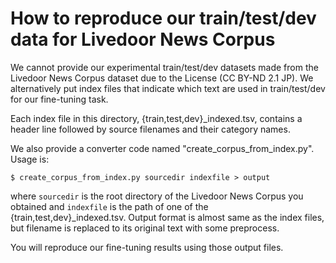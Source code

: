 # How to reproduce our train/test/dev data for Livedoor News Corpus


We cannot provide our experimental train/test/dev datasets made from the Livedoor News Corpus dataset due to the License (CC BY-ND 2.1 JP). We alternatively put index files that indicate which text are used in train/test/dev for our fine-tuning task.

Each index file in this directory, {train,test,dev}_indexed.tsv, contains a header line followed by source filenames and their category names.

We also provide a converter code named "create\_corpus\_from\_index.py". Usage is:


`$ create_corpus_from_index.py sourcedir indexfile > output`

where `sourcedir` is the root directory of the Livedoor News Corpus you obtained and `indexfile` is the path of one of the {train,test,dev}_indexed.tsv. Output format is almost same as the index files, but filename is replaced to its original text with some preprocess.

You will reproduce our fine-tuning results using those output files.
